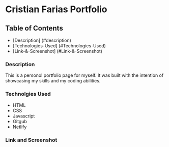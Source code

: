 # Cristian Farias Portfolio
## Table of Contents
* [Description] (#description)
* [Technologies-Used] (#Technologies-Used)
* [Link-&-Screenshot] (#Link-&-Screenshot)

### Description
This is a personol portfolio page for myself. It was built with the intention of showcasing my skills and my coding abilities.

### Technolgies Used
* HTML
* CSS
* Javascript
* Gitgub
* Netlify

### Link and Screenshot